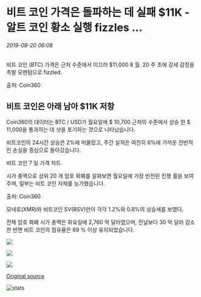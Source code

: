 # 비트 코인 가격은 돌파하는 데 실패 $11K - 알트 코인 황소 실행 fizzles ...

###### 2019-08-20 06:08

비트 코인 (BTC) 가격은 근처 수준에서 미끄러 $11,000 8 월. 20 주 초에 강세 감정을 촉발 모멘텀으로 fizzled.

출처: Coin360

## 비트 코인은 아래 남아 $11K 저항

Coin360의 데이터는 BTC / USD가 월요일에 $ 10,700 근처의 수준에서 상승 한 $ 11,000을 통과하는 데 샷을 포기하는 것으로 나타났습니다.

비트코인의 24시간 상승은 2%에 머물렀고, 주간 실적은 여전히 6%에 가까운 전반적인 손실을 중심으로 돌아갔습니다.

비트 코인 7 일 가격 차트.

시가 총액으로 상위 20 개 암호 화폐를 살펴보면 월요일에 가장 반전된 진행 률을 보여 주며, 일부는 비트 코인 자체를 능가했습니다.

출처: Coin360

모네로(XMR)와 비트코인 SV(BSV)만이 각각 1.2%와 0.8%의 상승세를 보였다.

전체 암호 화폐 시가 총액은 화요일에 2,760 억 달러였으며, 전날보다 30 억 달러 감소한 반면 비트 코인의 점유율은 69 % 이상 유지되었습니다.

![](https://s3.cointelegraph.com/storage/uploads/view/86071433c837a2dc6ffdc45ef3d0ef68.png)

![](https://s3.cointelegraph.com/storage/uploads/view/db9b07855be6dbbd82403c426425e07c.png)

![](https://s3.cointelegraph.com/storage/uploads/view/268219405ac31c60e1895935f9e68638.png)

[Original source](https://cointelegraph.com/news/bitcoin-price-fails-to-break-through-11k-altcoin-bull-run-fizzles)

![stats](https://c.statcounter.com/11760860/0/a89fa40b/1/ "stats")
